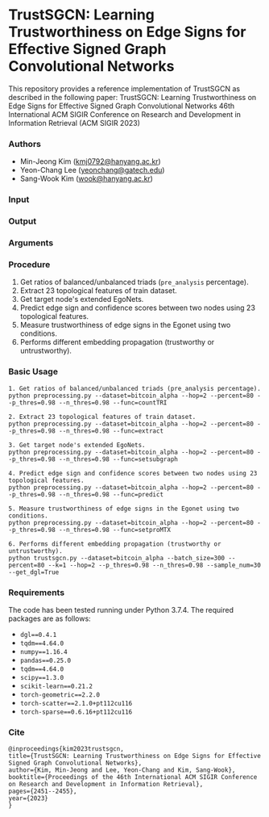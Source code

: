 # TrustSGCN: Learning Trustworthiness on Edge Signs for Effective Signed Graph Convolutional Networks

This repository provides a reference implementation of TrustSGCN as described in the following paper:
TrustSGCN: Learning Trustworthiness on Edge Signs for Effective Signed Graph Convolutional Networks
46th International ACM SIGIR Conference on Research and Development in Information Retrieval (ACM SIGIR 2023)

### Authors
- Min-Jeong Kim (kmj0792@hanyang.ac.kr)
- Yeon-Chang Lee (yeonchang@gatech.edu)
- Sang-Wook Kim (wook@hanyang.ac.kr)

### Input

### Output

### Arguments

### Procedure
1. Get ratios of balanced/unbalanced triads (```pre_analysis``` percentage).
2. Extract 23 topological features of train dataset.
3. Get target node's extended EgoNets.
4. Predict edge sign and confidence scores between two nodes using 23 topological features.
5. Measure trustworthiness of edge signs in the Egonet using two conditions.
6. Performs different embedding propagation (trustworthy or untrustworthy).

### Basic Usage
```
1. Get ratios of balanced/unbalanced triads (pre_analysis percentage).
python preprocessing.py --dataset=bitcoin_alpha --hop=2 --percent=80 --p_thres=0.98 --n_thres=0.98 --func=countTRI

2. Extract 23 topological features of train dataset.
python preprocessing.py --dataset=bitcoin_alpha --hop=2 --percent=80 --p_thres=0.98 --n_thres=0.98 --func=extract

3. Get target node's extended EgoNets.
python preprocessing.py --dataset=bitcoin_alpha --hop=2 --percent=80 --p_thres=0.98 --n_thres=0.98 --func=setsubgraph

4. Predict edge sign and confidence scores between two nodes using 23 topological features.
python preprocessing.py --dataset=bitcoin_alpha --hop=2 --percent=80 --p_thres=0.98 --n_thres=0.98 --func=predict

5. Measure trustworthiness of edge signs in the Egonet using two conditions.
python preprocessing.py --dataset=bitcoin_alpha --hop=2 --percent=80 --p_thres=0.98 --n_thres=0.98 --func=setproMTX

6. Performs different embedding propagation (trustworthy or untrustworthy).
python trustsgcn.py --dataset=bitcoin_alpha --batch_size=300 --percent=80 --k=1 --hop=2 --p_thres=0.98 --n_thres=0.98 --sample_num=30 --get_dgl=True
```

### Requirements
The code has been tested running under Python 3.7.4. The required packages are as follows:
- ```dgl==0.4.1```
- ```tqdm==4.64.0```
- ```numpy==1.16.4```
- ```pandas==0.25.0```
- ```tqdm==4.64.0```
- ```scipy==1.3.0```
- ```scikit-learn==0.21.2```  
- ```torch-geometric==2.2.0```
- ```torch-scatter==2.1.0+pt112cu116```
- ```torch-sparse==0.6.16+pt112cu116```

### Cite
  ```
  @inproceedings{kim2023trustsgcn,
  title={TrustSGCN: Learning Trustworthiness on Edge Signs for Effective Signed Graph Convolutional Networks},
  author={Kim, Min-Jeong and Lee, Yeon-Chang and Kim, Sang-Wook},
  booktitle={Proceedings of the 46th International ACM SIGIR Conference on Research and Development in Information Retrieval},
  pages={2451--2455},
  year={2023}
}
  ```


